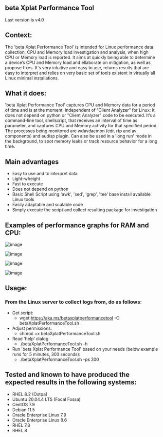 ## beta Xplat Performance Tool
Last version is v4.0

## Context:
The 'beta Xplat Performance Tool' is intended for Linux performance data collection, CPU and Memory load investigation and analysis, when high CPU or Memory load is reported. 
It aims at quickly being able to determine a device’s CPU and Memory load and ellaborate on mitigation, as well as propose fixes.
It's very intuitive and easy to use, returns results that are easy to interpret and relies on very basic set of tools existent in virtually all Linux minimal installations.
## What it does:
'beta Xplat Performance Tool' captures CPU and Memory data for a period of time and is at the moment, independent of “Client Analyzer” for Linux: it does not depend on python or "Client Analyzer" code to be executed. 
It’s a command-line tool, shellscript, that receives an interval of time as parameter, and captures CPU and Memory activity for that specified period. The processes being monitored are wdavdaemon (edr, rtp and av components) and audisp plugin. Can also be used in a 'long run' mode in the background, to spot memory leaks or track resource behavior for a long time.

## Main advantages 
- Easy to use and to interpret data
- Light-wheight
- Fast to execute
- Does not depend on python
- Basic Shell Script using 'awk', 'sed', 'grep', 'tee' base install available Linux tools
- Easily adaptable and scalable code
- Simply execute the script and collect resulting package for investigation 

## Examples of performance graphs for RAM and CPU:
![image](https://user-images.githubusercontent.com/113130572/194161484-c04fece5-ac7a-440f-b1f4-b221bdd6a344.png)

![image](https://user-images.githubusercontent.com/113130572/194161566-7e2be150-c480-485f-9eef-eee6941277b9.png)

![image](https://user-images.githubusercontent.com/113130572/194161596-32769f74-9035-4a47-9f71-4d5c160de1a5.png)

![image](https://user-images.githubusercontent.com/113130572/194161620-09b648ce-4eb1-4e3b-bb7c-6586fdc95263.png)

## Usage:
### From the Linux server to collect logs from, do as follows:
- Get script:
  - wget https://aka.ms/betaxplatperformancetool -O betaXplatPerformanceTool.sh
- Adjust permissions:
  - chmod +x betaXplatPerformanceTool.sh
- Read 'help' dialog:
  - ./betaXplatPerformanceTool.sh -h
- Run 'beta Xplat Performance Tool' based on your needs (below example runs for 5 minutes, 300 seconds):
  - ./betaXplatPerformanceTool.sh -ps 300

## Tested and known to have produced the expected results in the following systems:
- RHEL 8.2 (Ootpa) 
- Ubuntu 20.04.4 LTS (Focal Fossa)
- CentOS 7.9
- Debian 11.5
- Oracle Enterprise Linux 7.9
- Oracle Enterprise Linux 8.6
- RHEL 7.8
- RHEL 8
